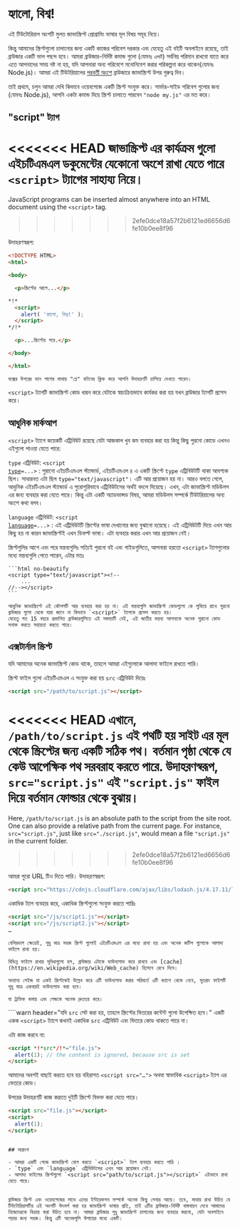 # হ্যালো, বিশ্ব!

এই টিউটোরিয়াল অংশটি মুলত জাভাস্ক্রিপ্ট প্রোগ্রামিং ভাষার মূল বিষয় সমূহ নিয়ে।

কিন্তু আমাদের স্ক্রিপ্টগুলো চালানোর জন্য একটি কাজের পরিবেশ দরকার এবং যেহেতু এই বইটি অনলাইনে রয়েছে, তাই ব্রাউজার একটি ভাল পছন্দ হবে। আমরা ব্রাউজার-নির্দিষ্ট কমান্ড গুলো (যেমনঃ `এলার্ট`) সর্বনিম্ন পরিমান রাখবো যাতে করে এতে আপনাদের সময় নষ্ট না হয়, যদি আপনারা অন্য পরিবেশে মনোনিবেশ করার পরিকল্পনা করে থাকেন(যেমনঃ Node.js)। আমরা এই টিউটরিয়ালের [পরবর্তী অংশে](/ui) ব্রাউজারে জাভাস্ক্রিপ্ট উপর গুরুত্ব দিব। 

তাই প্রথমে, চলুন আমরা দেখি কিভাবে ওয়েবপেজে একটি স্ক্রিপ্ট সংযুক্ত করে। সার্ভার-সাইড পরিবেশ গুলোর জন্য (যেমনঃ Node.js), আপনি একটা কমান্ড দিয়ে  স্ক্রিপ্ট চালাতে পারবেন `"node my.js"` এর মত করে। 


## "script" ট্যাগ

<<<<<<< HEAD
জাভাস্ক্রিপ্ট এর কার্যক্রম গুলো এইচটিএমএল ডকুমেন্টের যেকোনো অংশে রাখা যেতে পারে `<script>` ট্যাগের সাহায্য নিয়ে। 
=======
JavaScript programs can be inserted almost anywhere into an HTML document using the `<script>` tag.
>>>>>>> 2efe0dce18a57f2b6121ed6656d6fe10b0ee8f96

উদাহরণস্বরূপ:

```html run height=100
<!DOCTYPE HTML>
<html>

<body>

  <p>স্ক্রিপ্টের আগে...</p>

*!*
  <script>
    alert( 'হ্যালো, বিশ্ব!' );
  </script>
*/!*

  <p>...স্ক্রিপ্টের পরে.</p>

</body>

</html>
```

```online
বক্সের উপরের ডান পাশের মাথায় "প্লে" বাটনের ক্লিক করে আপনি উদাহরণটি চালিয়ে দেখতে পারেন।
```

`<script>` ট্যাগটি জাভাস্ক্রিপ্ট কোড ধারন করে  যেটাকে স্বয়ংক্রিয়ভাবে কার্যকর করা হয় যখন ব্রাউজার ট্যাগটি প্রসেস করে। 


## আধুনিক মার্কআপ

`<script>` ট্যাগে কয়েকটি এট্রিবিউট রয়েছে যেটা আজকাল খুব কম ব্যবহার করা হয় কিন্তু কিছু পুরনো কোডে এখনও এইগুলো পাওয়া যেতে পারে:

`type` এট্রিবিউট: <code>&lt;script <u>type</u>=...&gt;</code>
: পুরানো এইচটিএমএল স্ট্যান্ডার্ড, এইচটিএমএল ৪ এ একটি স্ক্রিপ্টে `type` এট্রিবিউটটি থাকা আবশ্যক ছিল।  সাধারনত এটা ছিল `type="text/javascript"`। এটি আর প্রয়োজন হয় না। আরও বলতে গেলে, আধুনিক এইচটিএমএল স্ট্যান্ডার্ড এ পুরোপুরিভাবে এট্রিবিউটসের অর্থই বদলে দিয়েছে। এখন, এটা জাভাস্ক্রিপ্ট মডিউলস এর জন্য ব্যবহার করা যেতে পারে। কিন্তু এটা একটি অ্যাডভান্সড বিষয়, আমরা মডিউলস সম্পর্কে টিউটরিয়ালের অন্য অংশে কথা বলব।

`language` এট্রিবিউট: <code>&lt;script <u>language</u>=...&gt;</code>
: এই এট্রিবিউটটি স্ক্রিপ্টের ভাষা দেখানোর জন্য বুঝানো হয়েছে।  এই এট্রিবিউটটি দিয়ে এখন আর কিছু হয় না কারন জাভাস্ক্রিপ্টই এখন ডিফল্ট ভাষা। এটা ব্যবহার করার এখন আর প্রয়োজন নেই।

স্ক্রিপ্টগুলির আগে এবং পরে মন্তব্যগুলিঃ 
সত্যিই পুরনো বই এবং গাইডগুলিতে, আপনারা হয়তো `<script>` ট্যাগগুলোর মধ্যে মন্তব্যগুলি পেতে পারেন, এটার মতঃ

    ```html no-beautify
    <script type="text/javascript"><!--
        ...
    //--></script>
    ```
    
    আধুনিক জাভাস্ক্রিপ্টে এই কৌশলটি আর ব্যবহার করা হয় না। এই মন্তব্যগুলি জাভাস্ক্রিপ্ট কোডগুলো কে লুকিয়ে রাখে পুরনো ব্রাউজার গুলো থেকে যারা জানে না কিভাবে `<script>` ট্যাগকে প্রসেস করতে হয়।
    যেহেতু গত 15 বছরে প্রকাশিত ব্রাউজারগুলিতে এই সমস্যাটি নেই, এই জাতীয় মন্তব্য আপনাকে অনেক পুরানো কোড সনাক্ত করতে সহায়তা করতে পারে।

## এক্সটার্নাল স্ক্রিপ্ট

যদি আমাদের অনেক জাভাস্ক্রিপ্ট কোড থাকে, তাহলে আমরা এইগুলোকে আলাদা ফাইলে রাখতে পারি।

স্ক্রিপ্ট ফাইল গুলো এইচটিএমএল এ সংযুক্ত করা হয় `src` এট্রিবিউট দিয়েঃ 

```html
<script src="/path/to/script.js"></script>
```

<<<<<<< HEAD
এখানে, `/path/to/script.js` এই পথটি হয় সাইট এর মূল থেকে স্ক্রিপ্টের জন্য একটি সঠিক পথ। বর্তমান পৃষ্ঠা থেকে যে কেউ আপেক্ষিক পথ সরবরাহ করতে পারে. উদাহরণস্বরূপ, `src="script.js"` এই `"script.js"` ফাইল দিয়ে বর্তমান ফোল্ডার থেকে বুঝায়। 
=======
Here, `/path/to/script.js` is an absolute path to the script from the site root. One can also provide a relative path from the current page. For instance, `src="script.js"`, just like `src="./script.js"`, would mean a file `"script.js"` in the current folder.
>>>>>>> 2efe0dce18a57f2b6121ed6656d6fe10b0ee8f96

আমরা পুরো URL টিও দিতে পারি। উদাহরণস্বরূপ:

```html
<script src="https://cdnjs.cloudflare.com/ajax/libs/lodash.js/4.17.11/lodash.js"></script>
```

একাধিক ট্যাগ ব্যবহার করে, একাধিক স্ক্রিপ্টগুলো সংযুক্ত করতে পারিঃ

```html
<script src="/js/script1.js"></script>
<script src="/js/script2.js"></script>
…
```

```smart
বেশিরভাগ ক্ষেত্রেই, শুধু মাত্র সহজ স্ক্রিপ্ট গুলোই এইচটিএমএল এর মধ্যে রাখা হয় এবং অনেক জটিল গুলোকে আলাদা ফাইলে রাখা হয়।

বিভিন্ন ফাইলে রাখার সুবিধাগুলো হল, ব্রাউজার এটাকে ডাউনলোড করে রাখবে এবং [cache](https://en.wikipedia.org/wiki/Web_cache) হিসেবে রেখে দিবে।

অন্যান্য পেইজ যা একই স্ক্রিপ্টকেই উল্লেখ করে এটি ডাউনলোড করার পরিবর্তে এটি ক্যাশে থেকে নেবে, সুতরাং ফাইলটি শুধু মাত্র একবারই ডাউনলোড করা হবে।

যা ট্রাফিক কমায় এবং পেজকে অনেক দ্রুততর করে।
```

````warn header="যদি `src` সেট করা হয়, তাহলে স্ক্রিপ্টের ভিতরের কন্টেন্ট গুলো উপেক্ষিত হবে।"
একটি একক `<script>` ট্যাগে কখনই একাধিক `src` এট্রিবিউট এবং ভিতরে কোড থাকতে পারে না।

এটা কাজ করবে না:

```html
<script *!*src*/!*="file.js">
  alert(1); // the content is ignored, because src is set
</script>
```

আমাদের অবশই বাছাই করতে হবে হয় বহিরাগত `<script src="…">` অথবা স্বাভাবিক `<script>` ট্যাগ এর ভেতরে কোড।

উপরের উদাহরণটি কাজ করাতে দুইটি স্ক্রিপ্টে বিভক্ত করা যেতে পারে।

```html
<script src="file.js"></script>
<script>
  alert(1);
</script>
```
````

## সারাংশ

- আমরা একটি পেজে জাভাস্ক্রিপ্ট যোগ করতে `<script>` ট্যাগ ব্যবহার করতে পারি ।
- `type` এবং `language` এট্রিবিউটসের এখন আর প্রয়োজন নেই।
- আলাদা ফাইলের স্ক্রিপ্টগুলো `<script src="path/to/script.js"></script>` এইভাবে রাখা যেতে পারে।


ব্রাউজার স্ক্রিপ্ট এবং ওয়েবপেজের সাথে এদের ইন্টারেকশন সম্পর্কে অনেক কিছু শেখার আছে। তবে, মাথায় রাখা উচিত যে টিউটোরিয়ালটির এই অংশটি উৎসর্গ করা হয় জাভাস্ক্রিপ্ট ভাষার প্রতি, তাই এটির ব্রাউজার-নির্দিষ্ট বাস্তবায়ন দেখে আমাদের নিজেদেরকে বিভ্রান্ত করা উচিত হবে না। আমরা ব্রাউজার শুধু জাভাস্ক্রিপ্ট চালানোর জন্য ব্যবহার করবো, যেটা অনলাইনে পড়ার জন্য সহজ। কিন্তু এটি অনেকগুলি উপায়ের মধ্যে একটি।